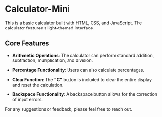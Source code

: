 # Calculator-Mini

This is a basic calculator built with HTML, CSS, and JavaScript. The calculator features a light-themed interface.

## Core Features

- **Arithmetic Operations**: The calculator can perform standard addition, subtraction, multiplication, and division.

- **Percentage Functionality**: Users can also calculate percentages.

- **Clear Function**: The **"C"** button is included to clear the entire display and reset the calculation.

- **Backspace Functionality**: A backspace button allows for the correction of input errors.

For any suggestions or feedback, please feel free to reach out.
